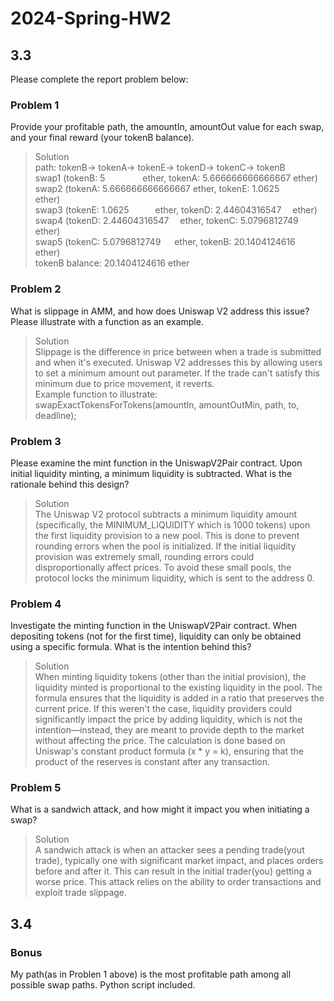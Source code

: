 # 2024-Spring-HW2

## 3.3
Please complete the report problem below:

### Problem 1
Provide your profitable path, the amountIn, amountOut value for each swap, and your final reward (your tokenB balance).

> Solution  
path: tokenB-> tokenA-> tokenE-> tokenD-> tokenC-> tokenB  
swap1 (tokenB: 5 &emsp;&emsp;&emsp;&emsp;ether, tokenA: 5.666666666666667 ether)  
swap2 (tokenA: 5.666666666666667 ether, tokenE: 1.0625&emsp;&emsp;&emsp;ether)  
swap3 (tokenE: 1.0625&emsp;&emsp;&emsp;ether, tokenD: 2.44604316547 &emsp;ether)  
swap4 (tokenD: 2.44604316547 &emsp;ether, tokenC: 5.0796812749 &emsp; ether)  
swap5 (tokenC: 5.0796812749 &emsp; ether, tokenB: 20.1404124616 &emsp;ether)  
tokenB balance: 20.1404124616 ether

### Problem 2
What is slippage in AMM, and how does Uniswap V2 address this issue? Please illustrate with a function as an example.

> Solution  
Slippage is the difference in price between when a trade is submitted and when it's executed. Uniswap V2 addresses this by allowing users to set a minimum amount out parameter. If the trade can't satisfy this minimum due to price movement, it reverts.  
Example function to illustrate:  
swapExactTokensForTokens(amountIn, amountOutMin, path, to, deadline);

### Problem 3
Please examine the mint function in the UniswapV2Pair contract. Upon initial liquidity minting, a minimum liquidity is subtracted. What is the rationale behind this design?

> Solution  
The Uniswap V2 protocol subtracts a minimum liquidity amount (specifically, the MINIMUM_LIQUIDITY which is 1000 tokens) upon the first liquidity provision to a new pool. This is done to prevent rounding errors when the pool is initialized. If the initial liquidity provision was extremely small, rounding errors could disproportionally affect prices. To avoid these small pools, the protocol locks the minimum liquidity, which is sent to the address 0. 

### Problem 4
Investigate the minting function in the UniswapV2Pair contract. When depositing tokens (not for the first time), liquidity can only be obtained using a specific formula. What is the intention behind this?

> Solution  
When minting liquidity tokens (other than the initial provision), the liquidity minted is proportional to the existing liquidity in the pool. The formula ensures that the liquidity is added in a ratio that preserves the current price. If this weren't the case, liquidity providers could significantly impact the price by adding liquidity, which is not the intention—instead, they are meant to provide depth to the market without affecting the price. The calculation is done based on Uniswap's constant product formula (x * y = k), ensuring that the product of the reserves is constant after any transaction.

### Problem 5
What is a sandwich attack, and how might it impact you when initiating a swap?

> Solution  
A sandwich attack is when an attacker sees a pending trade(yout trade), typically one with significant market impact, and places orders before and after it. This can result in the initial trader(you) getting a worse price. This attack relies on the ability to order transactions and exploit trade slippage.

## 3.4
### Bonus
My path(as in Problen 1 above) is the most profitable path among all possible swap paths. Python script included. 
